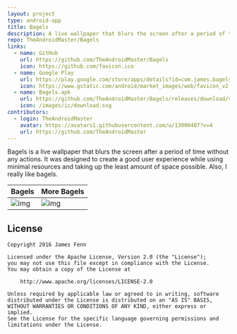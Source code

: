 ```yaml
---
layout: project
type: android-app
title: Bagels
description: A live wallpaper that blurs the screen after a period of time without any actions.
repo: TheAndroidMaster/Bagels
links:
  - name: GitHub
    url: https://github.com/TheAndroidMaster/Bagels
    icon: https://github.com/favicon.ico
  - name: Google Play
    url: https://play.google.com/store/apps/details?id=com.james.bagels
    icon: https://www.gstatic.com/android/market_images/web/favicon_v2.ico
  - name: Bagels.apk
    url: https://github.com/TheAndroidMaster/Bagels/releases/download/v1.3/Bagels.apk
    icon: /images/ic/download.svg
contributors:
  - login: TheAndroidMaster
    avatar: https://avatars1.githubusercontent.com/u/13000407?v=4
    url: https://github.com/TheAndroidMaster
---
```


Bagels is a live wallpaper that blurs the screen after a period of time without any actions. It was designed to create a good user experience while using minimal resources and taking up the least amount of space possible. Also, I really like bagels.

|Bagels|More Bagels|
|--------|--------|
|![img](https://theandroidmaster.github.io/apps/bagels/images/bagels1.png)|![img](https://theandroidmaster.github.io/apps/bagels/images/bagels2.png)|

## License

```
Copyright 2016 James Fenn

Licensed under the Apache License, Version 2.0 (the "License");
you may not use this file except in compliance with the License.
You may obtain a copy of the License at

    http://www.apache.org/licenses/LICENSE-2.0

Unless required by applicable law or agreed to in writing, software
distributed under the License is distributed on an "AS IS" BASIS,
WITHOUT WARRANTIES OR CONDITIONS OF ANY KIND, either express or implied.
See the License for the specific language governing permissions and
limitations under the License.
```

